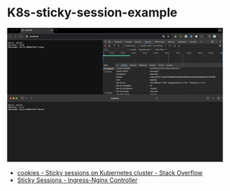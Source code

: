 # K8s-sticky-session-example
![Test](./hello.png)
- [cookies - Sticky sessions on Kubernetes cluster - Stack Overflow](https://stackoverflow.com/questions/59272484/sticky-sessions-on-kubernetes-cluster)
- [Sticky Sessions - Ingress-Nginx Controller](https://kubernetes.github.io/ingress-nginx/examples/affinity/cookie/)
